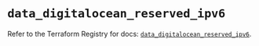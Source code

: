 # `data_digitalocean_reserved_ipv6`

Refer to the Terraform Registry for docs: [`data_digitalocean_reserved_ipv6`](https://registry.terraform.io/providers/digitalocean/digitalocean/2.46.1/docs/data-sources/reserved_ipv6).
